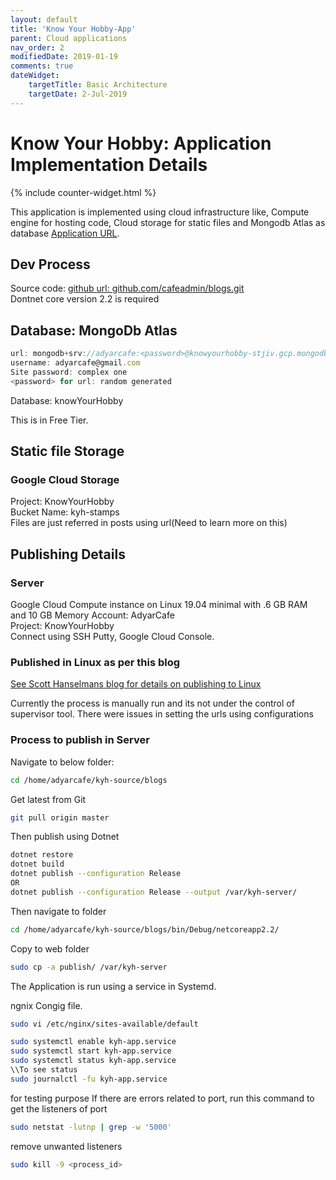 ```yaml
---
layout: default
title: 'Know Your Hobby-App'
parent: Cloud applications
nav_order: 2
modifiedDate: 2019-01-19
comments: true
dateWidget:
    targetTitle: Basic Architecture
    targetDate: 2-Jul-2019
---
```



# Know Your Hobby: Application Implementation Details

{% include counter-widget.html %}

This application is implemented using cloud infrastructure like, Compute engine for hosting code, Cloud storage for static files and Mongodb Atlas as database
[Application URL](http://23.251.145.189/).

## Dev Process

Source code: [github url: github.com/cafeadmin/blogs.git](https://github.com/cafeadmin/blogs.git)  
Dontnet core version 2.2 is required

## Database: MongoDb Atlas

```javascript
url: mongodb+srv://adyarcafe:<password>@knowyourhobby-stjiv.gcp.mongodb.net/test?retryWrites=true&w=majority
username: adyarcafe@gmail.com
Site password: complex one
<password> for url: random generated
```

Database:  knowYourHobby  

This is in Free Tier.

## Static file Storage

### Google Cloud Storage

Project: KnowYourHobby  
Bucket Name: kyh-stamps  
Files are just referred in posts using url(Need to learn more on this)

## Publishing Details

### Server

Google Cloud Compute instance on Linux 19.04 minimal with .6 GB RAM and 10 GB Memory
Account: AdyarCafe  
Project: KnowYourHobby  
Connect using SSH Putty, Google Cloud Console.

### Published in Linux as per this blog

[See Scott Hanselmans blog for details on publishing to Linux](https://www.hanselman.com/blog/PublishingAnASPNETCoreWebsiteToACheapLinuxVMHost.aspx)

Currently the process is manually run and its not under the control of supervisor tool.
There were issues in setting the urls using configurations

### Process to publish in Server

Navigate to below folder:

```bash
cd /home/adyarcafe/kyh-source/blogs
```

Get latest from Git

```bash
git pull origin master
```

Then publish using Dotnet

```bash
dotnet restore
dotnet build
dotnet publish --configuration Release
OR
dotnet publish --configuration Release --output /var/kyh-server/
```

Then navigate to folder

```bash
cd /home/adyarcafe/kyh-source/blogs/bin/Debug/netcoreapp2.2/
```

Copy to web folder

```bash
sudo cp -a publish/ /var/kyh-server
```

The Application is run using a service in Systemd.

ngnix Congig file.

```bash
sudo vi /etc/nginx/sites-available/default
```

```bash
sudo systemctl enable kyh-app.service
sudo systemctl start kyh-app.service
sudo systemctl status kyh-app.service
\\To see status
sudo journalctl -fu kyh-app.service
```

for testing purpose
If there are errors related to port, run this command to get the listeners of port

```bash
sudo netstat -lutnp | grep -w '5000'
```

remove unwanted listeners

```bash
sudo kill -9 <process_id>
```

